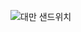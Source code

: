 ![대만 샌드위치](https://github.com/HyunSangGyoon/bulk-coffee/assets/88997981/7e8ab214-0d5a-4c0c-bd4b-6c094fd814ee)